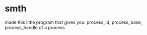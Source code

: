 # smth
 made this little program that gives you: process_id, process_base, process_handle of a process

